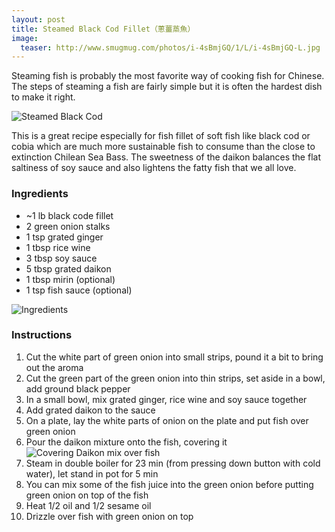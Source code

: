 ```yaml
---
layout: post
title: Steamed Black Cod Fillet（蔥薑蒸魚）
image:
  teaser: http://www.smugmug.com/photos/i-4sBmjGQ/1/L/i-4sBmjGQ-L.jpg
---
```


Steaming fish is probably the most favorite way of cooking fish for Chinese. The steps of steaming a fish are fairly simple but it is often the hardest dish to make it right. 


![Steamed Black Cod][1]

This is a great recipe especially for fish fillet of soft fish like black cod or cobia which are much more sustainable fish to consume than the close to extinction Chilean Sea Bass. The sweetness of the daikon balances the flat saltiness of soy sauce and also lightens the fatty fish that we all love.

### Ingredients
- ~1 lb black code fillet 
- 2 green onion stalks
- 1 tsp grated ginger
- 1 tbsp rice wine
- 3 tbsp soy sauce
- 5 tbsp grated daikon
- 1 tbsp mirin (optional)
- 1 tsp fish sauce (optional)

![Ingredients][2]

### Instructions
1. Cut the white part of green onion into small strips, pound it a bit to bring out the aroma
1. Cut the green part of the green onion into thin strips, set aside in a bowl, add ground black pepper
1. In a small bowl, mix grated ginger, rice wine and soy sauce together
1. Add grated daikon to the sauce
1. On a plate, lay the white parts of onion on the plate and put fish over green onion
1. Pour the daikon mixture onto the fish, covering it
![Covering Daikon mix over fish][3]
1. Steam in double boiler for 23 min (from pressing down button with cold water), let stand in pot for 5 min
1. You can mix some of the fish juice into the green onion before putting green onion on top of the fish
1. Heat 1/2 oil and 1/2 sesame oil
1. Drizzle over fish with green onion on top

[1]: http://www.smugmug.com/photos/i-vkVKtrK/0/L/i-vkVKtrK-L.jpg
[2]: http://www.smugmug.com/photos/i-MjLR7zQ/0/L/i-MjLR7zQ-L.jpg
[3]: http://www.smugmug.com/photos/i-xjn2ztD/0/L/i-xjn2ztD-L.jpg
